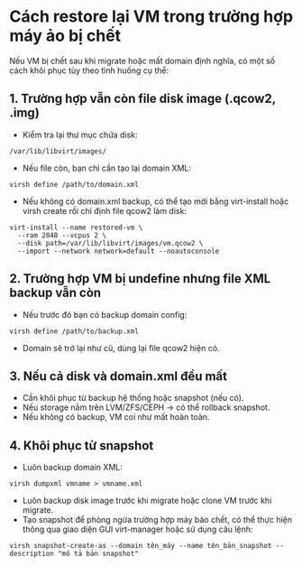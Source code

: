 # Cách restore lại VM trong trường hợp máy ảo bị chết
Nếu VM bị chết sau khi migrate hoặc mất domain định nghĩa, có một số cách khôi phục tùy theo tình huống cụ thể:
## 1. Trường hợp vẫn còn file disk image (.qcow2, .img)
- Kiểm tra lại thư mục chứa disk:
```
/var/lib/libvirt/images/
```
- Nếu file còn, bạn chỉ cần tạo lại domain XML:
```
virsh define /path/to/domain.xml
```
- Nếu không có domain.xml backup, có thể tạo mới bằng virt-install hoặc virsh create rồi chỉ định file qcow2 làm disk:
```
virt-install --name restored-vm \
  --ram 2048 --vcpus 2 \
  --disk path=/var/lib/libvirt/images/vm.qcow2 \
  --import --network network=default --noautoconsole
```
## 2. Trường hợp VM bị undefine nhưng file XML backup vẫn còn
- Nếu trước đó bạn có backup domain config:
```
virsh define /path/to/backup.xml
```
- Domain sẽ trở lại như cũ, dùng lại file qcow2 hiện có.
## 3. Nếu cả disk và domain.xml đều mất
- Cần khôi phục từ backup hệ thống hoặc snapshot (nếu có).
- Nếu storage nằm trên LVM/ZFS/CEPH → có thể rollback snapshot.
- Nếu không có backup, VM coi như mất hoàn toàn.
## 4. Khôi phục từ snapshot
- Luôn backup domain XML:
```
virsh dumpxml vmname > vmname.xml
```
- Luôn backup disk image trước khi migrate hoặc clone VM trước khi migrate.
- Tạo snapshot để phòng ngừa trường hợp máy bảo chết, có thể thực hiện thông qua giao diện GUI virt-manager hoặc sử dụng câu lệnh:
```
virsh snapshot-create-as --domain tên_máy --name tên_bản_snapshot --description "mô tả bản snapshot"
```